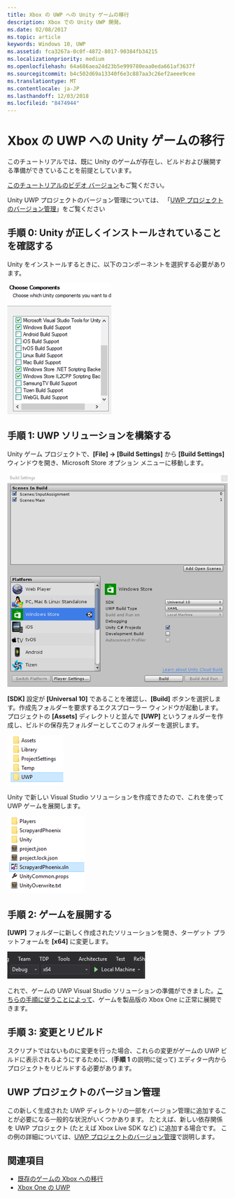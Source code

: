 ```yaml
---
title: Xbox の UWP への Unity ゲームの移行
description: Xbox での Unity UWP 開発。
ms.date: 02/08/2017
ms.topic: article
keywords: Windows 10, UWP
ms.assetid: fca3267a-0c0f-4872-8017-90384fb34215
ms.localizationpriority: medium
ms.openlocfilehash: 64a686aea24d23b5e999780eaa0eda661af3637f
ms.sourcegitcommit: b4c502d69a13340f6e3c887aa3c26ef2aeee9cee
ms.translationtype: MT
ms.contentlocale: ja-JP
ms.lasthandoff: 12/03/2018
ms.locfileid: "8474944"
---
```

# <a name="bringing-unity-games-to-uwp-on-xbox"></a>Xbox の UWP への Unity ゲームの移行


このチュートリアルでは、既に Unity のゲームが存在し、ビルドおよび展開する準備ができていることを前提としています。

[このチュートリアルのビデオ バージョン](https://www.youtube.com/watch?v=f0Ptvw7k-CE)もご覧ください。

Unity UWP プロジェクトのバージョン管理については、 「[UWP プロジェクトのバージョン管理](development-lanes-unity-versioning.md)」をご覧ください

## <a name="step-0-ensure-unity-is-installed-correctly"></a>手順 0: Unity が正しくインストールされていることを確認する

Unity をインストールするときに、以下のコンポーネントを選択する必要があります。

![Unity のインストール コンポーネント](images/unity-install-components.png)

## <a name="step-1-building-the-uwp-solution"></a>手順 1: UWP ソリューションを構築する

Unity ゲーム プロジェクトで、**[File] -> [Build Settings]** から **[Build Settings]** ウィンドウを開き、Microsoft Store オプション メニューに移動します。

![[Build Settings] ウィンドウ](images/build-settings.png)

**[SDK]** 設定が **[Universal 10]** であることを確認し、**[Build]** ボタンを選択します。作成先フォルダーを要求するエクスプローラー ウィンドウが起動します。 プロジェクトの **[Assets]** ディレクトリと並んで **[UWP]** というフォルダーを作成し、ビルドの保存先フォルダーとしてこのフォルダーを選択します。

![ビルドの保存先フォルダー](images/build-destination.png)

Unity で新しい Visual Studio ソリューションを作成できたので、これを使って UWP ゲームを展開します。

![UWP VS ソリューション](images/uwp-vs-solution.png)

## <a name="step-2-deploying-your-game"></a>手順 2: ゲームを展開する

**[UWP]** フォルダーに新しく作成されたソリューションを開き、ターゲット プラットフォームを **[x64]** に変更します。

![x64 ビルド プラットフォーム](images/x64-build-platform.png)

これで、ゲームの UWP Visual Studio ソリューションの準備ができました。[こちらの手順に従うことによって](getting-started.md)、ゲームを製品版の Xbox One に正常に展開できます。

## <a name="step-3-modify-and-rebuild"></a>手順 3: 変更とリビルド

スクリプトではないものに変更を行った場合、これらの変更がゲームの UWP ビルドに表示されるようにするために、(__手順 1__ の説明に従って) エディター内からプロジェクトをリビルドする必要があります。

## <a name="versioning-your-uwp-project"></a>UWP プロジェクトのバージョン管理

この新しく生成された UWP ディレクトリの一部をバージョン管理に追加することが必要になる一般的な状況がいくつかあります。 たとえば、新しい依存関係を UWP プロジェクト (たとえば Xbox Live SDK など) に追加する場合です。  この例の詳細については、[UWP プロジェクトのバージョン管理](development-lanes-unity-versioning.md)で説明します。

## <a name="see-also"></a>関連項目
- [既存のゲームの Xbox への移行](development-lanes-landing.md)
- [Xbox One の UWP](index.md)

